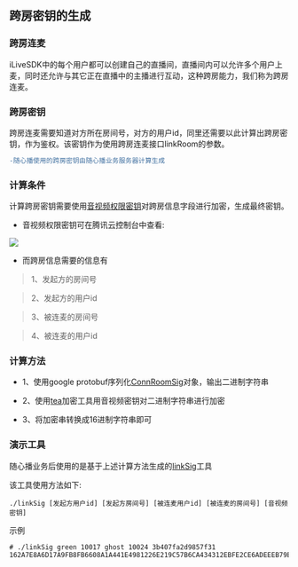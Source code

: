 ## 跨房密钥的生成

### 跨房连麦
iLiveSDK中的每个用户都可以创建自己的直播间，直播间内可以允许多个用户上麦，同时还允许与其它正在直播中的主播进行互动，这种跨房能力，我们称为跨房连麦。

### 跨房密钥
跨房连麦需要知道对方所在房间号，对方的用户id，同里还需要以此计算出跨房密钥，作为鉴权。该密钥作为使用跨房连麦接口linkRoom的参数。

```diff
-随心播使用的跨房密钥由随心播业务服务器计算生成
```

### 计算条件
计算跨房密钥需要使用[音视频权限密钥](https://www.qcloud.com/document/product/268/3220)对跨房信息字段进行加密，生成最终密钥。

* 音视频权限密钥可在腾讯云控制台中查看:


![](https://zhaoyang21cn.github.io/iLiveSDK_Help/readme_img/cross_key.png)

* 而跨房信息需要的信息有
> 1、发起方的房间号

> 2、发起方的用户id

> 3、被连麦的房间号

> 4、被连麦的用户id

### 计算方法
* 1、使用google protobuf序列化[ConnRoomSig](https://zhaoyang21cn.github.io/iLiveSDK_Help/download/corss/conn_room_sig.proto)对象，输出二进制字符串

* 2、使用[tea](https://zhaoyang21cn.github.io/iLiveSDK_Help/download/corss/tea.zip)加密工具用音视频密钥对二进制字符串进行加密

* 3、将加密串转换成16进制字符串即可

### 演示工具
随心播业务后使用的是基于上述计算方法生成的[linkSig](https://zhaoyang21cn.github.io/iLiveSDK_Help/download/corss/linksig.rar)工具

该工具使用方法如下:
```
./linkSig [发起方用户id] [发起方房间号] [被连麦用户id] [被连麦的房间号] [音视频密钥]
```
示例
```
# ./linkSig green 10017 ghost 10024 3b407fa2d9857f31
162A7E8A6D17A9FB8FB6608A1A441E4981226E219C57B6CA434312EBFE2CE6ADEEEB79E5E66538ACFE22BE3F1C6F58
```
